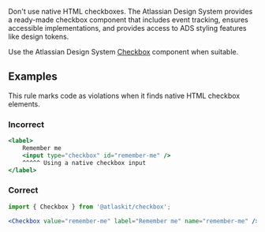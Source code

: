 Don't use native HTML checkboxes. The Atlassian Design System provides a ready-made checkbox
component that includes event tracking, ensures accessible implementations, and provides access to
ADS styling features like design tokens.

Use the Atlassian Design System [Checkbox](https://atlassian.design/components/checkbox) component
when suitable.

## Examples

This rule marks code as violations when it finds native HTML checkbox elements.

### Incorrect

```jsx
<label>
	Remember me
	<input type="checkbox" id="remember-me" />
	^^^^^ Using a native checkbox input
</label>
```

### Correct

```jsx
import { Checkbox } from '@atlaskit/checkbox';

<Checkbox value="remember-me" label="Remember me" name="remember-me" />;
```
